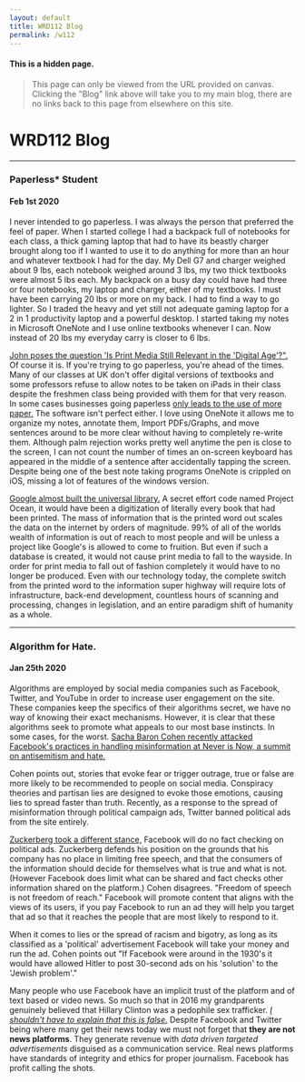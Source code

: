 ```yaml
---
layout: default
title: WRD112 Blog
permalink: /w112
---
```


#### This is a hidden page. 
> This page can only be viewed from the URL provided on canvas. Clicking the "Blog" link above will take you to my main blog, there are no links back to this page from elsewhere on this site.

# WRD112 Blog

---

### Paperless* Student

#### Feb 1st 2020

I never intended to go paperless. I was always the person that preferred the feel of paper. When I started college I had a backpack full of notebooks for each class, a thick gaming laptop that had to have its beastly charger brought along too if I wanted to use it to do anything for more than an hour and whatever textbook I had for the day. My Dell G7 and charger weighed about 9 lbs, each notebook weighed around 3 lbs, my two thick textbooks were almost 5 lbs each. My backpack on a busy day could have had three or four notebooks, my laptop and charger, either of my textbooks. I must have been carrying 20 lbs or more on my back. I had to find a way to go lighter. So I traded the heavy and yet still not adequate gaming laptop for a 2 in 1 productivity laptop and a powerful desktop. I started taking my notes in Microsoft OneNote and I use online textbooks whenever I can. Now instead of 20 lbs my everyday carry is closer to 6 lbs.

[John poses the question 'Is Print Media Still Relevant in the 'Digital Age'?".](https://johnwrd112.wordpress.com/2020/01/26/is-print-media-still-relevant-in-the-digital-age/) Of course it is. If you're trying to go paperless, you're ahead of the times. Many of our classes at UK don't offer digital versions of textbooks and some professors refuse to allow notes to be taken on iPads in their class despite the freshmen class being provided with them for that very reason. In some cases businesses going paperless [only leads to the use of more paper.](https://www.reddit.com/r/sysadmin/comments/6znevn/a_rant_on_going_paperless_which_has_only_led_to/) The software isn't perfect either. I love using OneNote it allows me to organize my notes, annotate them, Import PDFs/Graphs, and move sentences around to be more clear without having to completely re-write them. Although palm rejection works pretty well anytime the pen is close to the screen, I can not count the number of times an on-screen keyboard has appeared in the middle of a sentence after accidentally tapping the screen. Despite being one of the best note taking programs OneNote is crippled on iOS, missing a lot of features of the windows version. 

[Google almost built the universal library.](https://www.theatlantic.com/technology/archive/2017/04/the-tragedy-of-google-books/523320/) A secret effort code named Project Ocean, it would have been a digitization of literally every book that had been printed. The mass of information that is the printed word out scales the data on the internet by orders of magnitude. 99% of all of the worlds wealth of information is out of reach to most people and will be unless a project like Google's is allowed to come to fruition. But even if such a database is created, it would not cause print media to fall to the wayside. In order for print media to fall out of fashion completely it would have to no longer be produced. Even with our technology today, the complete switch from the printed word to the information super highway will require lots of infrastructure, back-end development, countless hours of scanning and processing, changes in legislation, and an entire paradigm shift of humanity as a whole. 

---

### Algorithm for Hate. 

#### Jan 25th 2020

Algorithms are employed by social media companies such as Facebook, Twitter, and YouTube in order to increase user engagement on the site. These companies keep the specifics of their algorithms secret, we have no way of knowing their exact mechanisms. However, it is clear that these algorithms seek to promote what appeals to our most base instincts. In some cases, for the worst. [Sacha Baron Cohen recently attacked Facebook's practices in handling misinformation at Never is Now, a summit on antisemitism and hate.](https://www.youtube.com/watch?v=tDTOQUvpw7I) 

Cohen points out, stories that evoke fear or trigger outrage, true or false are more likely to be recommended to people on social media. Conspiracy theories and partisan lies are designed to evoke those emotions, causing lies to spread faster than truth. Recently, as a response to the spread of misinformation through political campaign ads, Twitter banned political ads from the site entirely. 

[Zuckerberg took a different stance,](https://www.youtube.com/watch?v=FE_Xf33FocA&feature=emb_title) Facebook will do no fact checking on political ads. Zuckerberg defends his position on the grounds that his company has no place in limiting free speech, and that the consumers of the information should decide for themselves what is true and what is not. (However Facebook does limit what can be shared and fact checks other information shared on the platform.) Cohen disagrees. "Freedom of speech is not freedom of reach." Facebook will promote content that aligns with the views of its users, if you pay Facebook to run an ad they will help you target that ad so that it reaches the people that are most likely to respond to it. 

When it comes to lies or the spread of racism and bigotry, as long as its classified as a 'political' advertisement Facebook will take your money and run the ad. Cohen points out "If Facebook were around in the 1930's it would have allowed Hitler to post 30-second ads on his 'solution' to the 'Jewish problem'."

Many people who use Facebook have an implicit trust of the platform and of text based or video news. So much so that in 2016 my grandparents genuinely believed that Hillary Clinton was a pedophile sex trafficker. [*I shouldn't have to explain that this is false.*](https://www.factcheck.org/2019/06/headlines-twist-old-report-on-state-department/) Despite Facebook and Twitter being where many get their news today we must not forget that **they are not news platforms**. They generate revenue with *data driven targeted advertisements* disguised as a communication service. Real news platforms have standards of integrity and ethics for proper journalism. Facebook has profit calling the shots. 